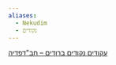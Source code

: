 ```yaml
---
aliases:
  - Nekudim
  - נקודים
---
```

[עקודים נקודים ברודים – חב"דפדיה](https://chabadpedia.co.il/index.php/%D7%A2%D7%A7%D7%95%D7%93%D7%99%D7%9D_%D7%A0%D7%A7%D7%95%D7%93%D7%99%D7%9D_%D7%91%D7%A8%D7%95%D7%93%D7%99%D7%9D)